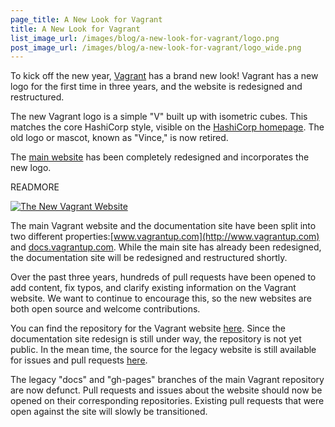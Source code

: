 ```yaml
---
page_title: A New Look for Vagrant
title: A New Look for Vagrant
list_image_url: /images/blog/a-new-look-for-vagrant/logo.png
post_image_url: /images/blog/a-new-look-for-vagrant/logo_wide.png
---
```


To kick off the new year, [Vagrant](http://www.vagrantup.com) has a brand new look! Vagrant has a new logo for the first time in three years, and the website is redesigned and restructured.

The new Vagrant logo is a simple "V" built up with isometric cubes. This matches the core HashiCorp style, visible on the [HashiCorp homepage](http://www.hashicorp.com). The old logo or mascot, known as "Vince," is now retired.

The [main website](http://www.vagrantup.com) has been completely redesigned and incorporates the new logo.

READMORE

<div class="align-center">
<a href="http://www.vagrantup.com" title="The New Vagrant Website">
<img alt="The New Vagrant Website" src="/images/blog/a-new-look-for-vagrant/vagrantup.com.png" />
</a>
</div>

The main Vagrant website and the documentation site have been split into two different properties:[www.vagrantup.com](http://www.vagrantup.com) and [docs.vagrantup.com](http://docs.vagrantup.com). While the main site has already been redesigned, the documentation site will be redesigned and restructured shortly.

Over the past three years, hundreds of pull requests have been opened to add content, fix typos, and clarify existing information on the Vagrant website. We want to continue to encourage this, so the new websites are both open source and welcome contributions.

You can find the repository for the Vagrant website [here](https://github.com/hashicorp/www.vagrantup.com). Since the documentation site redesign is still under way, the repository is not yet public. In the mean time, the source for the legacy website is still available for issues and pull requests [here](https://github.com/hashicorp/vagrant-docs-old).

The legacy "docs" and "gh-pages" branches of the main Vagrant repository are now defunct. Pull requests and issues about the website should now be opened on their corresponding repositories. Existing pull requests that were open against the site will slowly be transitioned.
